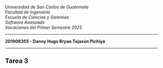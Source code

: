*Universidad de San Carlos de Guatemala*  
*Facultad de Ingenieria*  
*Escuela de Ciencias y Sistemas*  
*Software Avanzado*  
*Vacaciones del Primer Semestre 2025*  
___
**201908355 - Danny Hugo Bryan Tejaxún Pichiyá**  
___
## **Tarea 3**